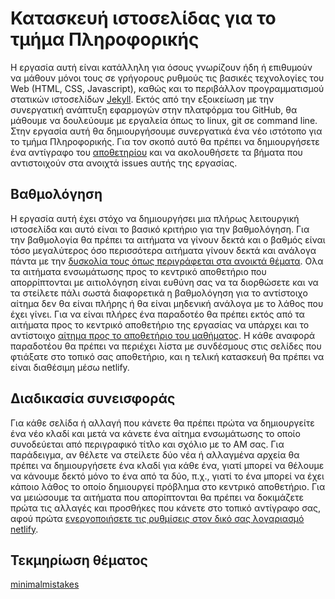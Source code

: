 
# Κατασκευή ιστοσελίδας για το τμήμα Πληροφορικής
Η εργασία αυτή είναι κατάλληλη για όσους γνωρίζουν ήδη ή επιθυμούν να μάθουν μόνοι τους σε γρήγορους ρυθμούς τις βασικές τεχνολογίες του Web (HTML, CSS, Javascript), καθώς και το περιβάλλον προγραμματισμού στατικών ιστοσελίδων [Jekyll](https://jekyllrb.com/docs/quickstart/). Εκτός από την εξοικείωση με την συνεργατική ανάπτυξη εφαρμογών στην πλατφόρμα του GitHub, θα μάθουμε να δουλεύουμε με εργαλεία όπως το linux, git σε command line. Στην εργασία αυτή θα δημιουργήσουμε συνεργατικά ένα νέο ιστότοπο για το τμήμα Πληροφορικής. Για τον σκοπό αυτό θα πρέπει να δημιουργήσετε ένα αντίγραφο του [αποθετηρίου](https://github.com/ioniodi/site-gr) και να ακολουθήσετε τα βήματα που αντιστοιχούν στα ανοιχτά issues αυτής της εργασίας.

## Βαθμολόγηση
Η εργασία αυτή έχει στόχο να δημιουργήσει μια πλήρως λειτουργική ιστοσελίδα και αυτό είναι το βασικό κριτήριο για την βαθμολόγηση. Για την βαθμολογία θα πρέπει τα αιτήματα να γίνουν δεκτά και ο βαθμός είναι τόσο μεγαλύτερος όσο περισσότερα αιτήματα γίνουν δεκτά και ανάλογα πάντα με την [δυσκολία τους όπως περιγράφεται στα ανοικτά θέματα](https://github.com/ioniodi/site-gr/issues/7). Ολα τα αιτήματα ενσωμάτωσης προς το κεντρικό αποθετήριο που απορρίπτονται με αιτιολόγηση είναι ευθύνη σας να τα διορθώσετε και να τα στείλετε πάλι σωστά διαφορετικά η βαθμολόγηση για το αντίστοιχο αίτημα δεν θα είναι πλήρης ή θα είναι μηδενική ανάλογα με το λάθος που έχει γίνει. Για να είναι πλήρες ένα παραδοτέο θα πρέπει εκτός από τα αιτήματα προς το κεντρικό αποθετήριο της εργασίας να υπάρχει και το αντίστοιχο [αίτημα προς το αποθετήριο του μαθήματος](https://courses-ionio.github.io/help/). Η κάθε αναφορά παραδοτέου θα πρέπει να περιέχει λίστα με συνδέσμους στις σελίδες που φτιάξατε στο τοπικό σας αποθετήριο, και η τελική κατασκευή θα πρέπει να είναι διαθέσιμη μέσω netlify.


## Διαδικασία συνεισφοράς
Για κάθε σελίδα ή αλλαγή που κάνετε θα πρέπει πρώτα να δημιουργείτε ένα νέο κλαδί και μετά να κάνετε ένα αίτημα ενσωμάτωσης το οποίο συνοδεύεται από περιγραφικό τίτλο και σχόλιο με το ΑΜ σας. Για παράδειγμα, αν θέλετε να στείλετε δύο νέα ή αλλαγμένα αρχεία θα πρέπει να δημιουργήσετε ένα κλαδί για κάθε ένα, γιατί μπορεί να θέλουμε να κάνουμε δεκτό μόνο το ένα από τα δύο, π.χ., γιατί το ένα μπορεί να έχει κάποιο λάθος το οποίο δημιουργεί πρόβλημα στο κεντρικό αποθετήριο. 
Για να μειώσουμε τα αιτήματα που απορίπτονται θα πρέπει να δοκιμάζετε πρώτα τις αλλαγές και προσθήκες που κάνετε στο τοπικό αντίγραφο σας, αφού πρώτα [ενεργοποιήσετε τις ρυθμίσεις στον δικό σας λογαριασμό netlify](https://app.netlify.com/). 

## Τεκμηρίωση θέματος
[minimalmistakes](https://mmistakes.github.io/minimal-mistakes/)

